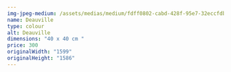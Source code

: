 ```yaml
---
img-jpeg-medium: /assets/medias/medium/fdff0802-cabd-428f-95e7-32eccfdb605d.jpeg
name: Deauville
type: colour
alt: Deauville
dimensions: "40 x 40 cm "
price: 300
originalWidth: "1599"
originalHeight: "1586"
---
```

